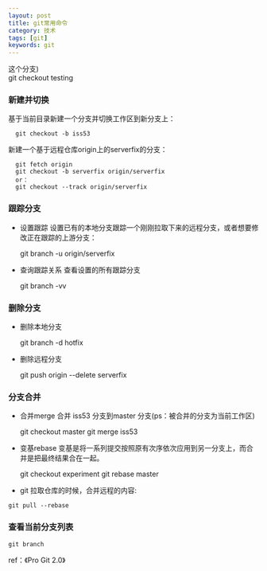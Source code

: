 ```yaml
---
layout: post
title: git常用命令
category: 技术
tags: [git]
keywords: git
---
```


这个分支)
​      
      git checkout testing

### 新建并切换
基于当前目录新建一个分支并切换工作区到新分支上：

      git checkout -b iss53
新建一个基于远程仓库origin上的serverfix的分支：

      git fetch origin
      git checkout -b serverfix origin/serverfix
      or：
      git checkout --track origin/serverfix

### 跟踪分支
- 设置跟踪
  设置已有的本地分支跟踪一个刚刚拉取下来的远程分支，或者想要修改正在跟踪的上游分支：

  	git branch -u origin/serverfix

- 查询跟踪关系
  查看设置的所有跟踪分支

  	git branch -vv


### 删除分支
- 删除本地分支

  	git branch -d hotfix
- 删除远程分支

  	git push origin --delete serverfix

### 分支合并
- 合并merge
  合并 iss53 分支到master 分支(ps：被合并的分支为当前工作区)

  	git checkout master
  	git merge iss53
- 变基rebase
  变基是将一系列提交按照原有次序依次应用到另一分支上，而合并是把最终结果合在一起。

  	git checkout experiment
  	git rebase master


- git 拉取仓库的时候，合并远程的内容:

```shell
git pull --rebase
```

### 查看当前分支列表

	git branch

ref：《Pro Git 2.0》